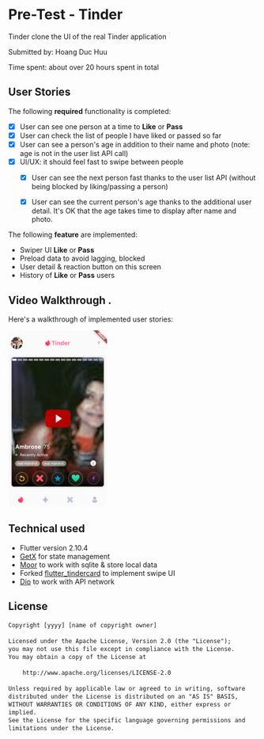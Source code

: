 # Pre-Test - Tinder

Tinder clone the UI of the real Tinder application

Submitted by: Hoang Duc Huu

Time spent: about  over 20 hours spent in total 

## User Stories

The following **required** functionality is completed:

* [x] User can see one person at a time to **Like** or **Pass**
* [x] User can check the list of people I have liked or passed so far
* [x] User can see a person's age in addition to their name and photo (note: age is not in the user list API call)
* [x] UI/UX: it should feel fast to swipe between people
	* [x] User can see the next person fast thanks to the user list API (without being blocked by liking/passing a person)
	* [x] User can see the current person's age thanks to the additional user detail. It's OK that the age takes time to display after name and photo.


The following **feature** are implemented:

- Swiper UI **Like** or **Pass**
- Preload data to avoid lagging, blocked
- User detail & reaction button on this screen
- History of **Like** or **Pass** users


## Video Walkthrough .

Here's a walkthrough of implemented user stories:

[<img src="https://github.com/hoangduchuu/tinder_test/blob/develop/video/screenshot.png?raw=true" width="200">](https://vimeo.com/manage/videos/706852823)


## Technical used
- Flutter version 2.10.4
- [GetX](https://pub.dev/packages/get) for state management
- [Moor](https://pub.dev/packages/moor_flutter) to work with sqlite & store local data
- Forked [flutter_tindercard](https://pub.dev/packages/flutter_tindercard) to implement swipe UI
- [Dio](https://pub.dev/packages/dio) to work with API network


## License

    Copyright [yyyy] [name of copyright owner]

    Licensed under the Apache License, Version 2.0 (the "License");
    you may not use this file except in compliance with the License.
    You may obtain a copy of the License at

        http://www.apache.org/licenses/LICENSE-2.0

    Unless required by applicable law or agreed to in writing, software
    distributed under the License is distributed on an "AS IS" BASIS,
    WITHOUT WARRANTIES OR CONDITIONS OF ANY KIND, either express or implied.
    See the License for the specific language governing permissions and
    limitations under the License.
